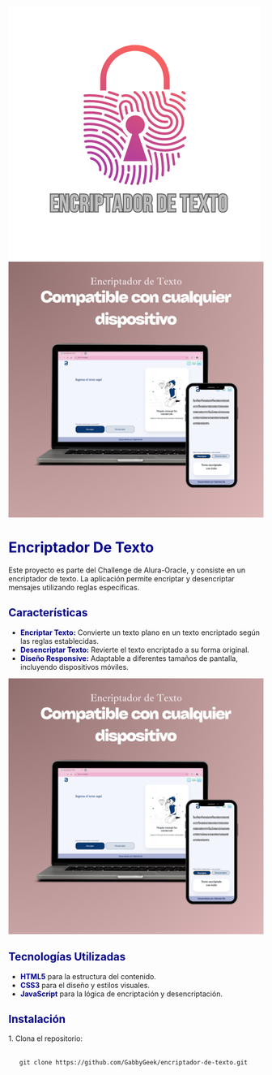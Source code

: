 ![imagealt](https://github.com/GabbyGeek/encriptador/blob/a50c6e30aa3549d84f94ccab65761bb667f990c3/Purple%20Pink%20Black%20Fingerprint%20Padlock%20Cyber%20Security%20Logo.png)
![image alt](https://github.com/GabbyGeek/encriptador/blob/a50c6e30aa3549d84f94ccab65761bb667f990c3/Pink%20minimal%20new%20website%20instagram%20post.png)
<h1 style="color:darkblue;">Encriptador De Texto</h1>
<p>
Este proyecto es parte del Challenge de Alura-Oracle, y consiste en un encriptador de texto. 
La aplicación permite encriptar y desencriptar mensajes utilizando reglas específicas.
</p>

<h2 style="color:darkblue;">Características</h2>
<ul>
<li><strong style="color:darkblue;">Encriptar Texto:</strong> Convierte un texto plano en un texto encriptado según las reglas establecidas.</li>
<li><strong style="color:darkblue;">Desencriptar Texto:</strong> Revierte el texto encriptado a su forma original.</li>
<li><strong style="color:darkblue;">Diseño Responsive:</strong> Adaptable a diferentes tamaños de pantalla, incluyendo dispositivos móviles.</li>
</ul>

![imagealt](https://github.com/GabbyGeek/encriptador/blob/a50c6e30aa3549d84f94ccab65761bb667f990c3/Pink%20minimal%20new%20website%20instagram%20post.png)

<h2 style="color:darkblue;">Tecnologías Utilizadas</h2>
<ul>
<li><strong style="color:darkblue;">HTML5</strong> para la estructura del contenido.</li>
<li><strong style="color:darkblue;">CSS3</strong> para el diseño y estilos visuales.</li>
<li><strong style="color:darkblue;">JavaScript</strong> para la lógica de encriptación y desencriptación.</li>
</ul>

<h2 style="color:darkblue;">Instalación</h2>

<p>
1. Clona el repositorio:
   <pre><code>
   git clone https://github.com/GabbyGeek/encriptador-de-texto.git
   </code></pre>
</p>


